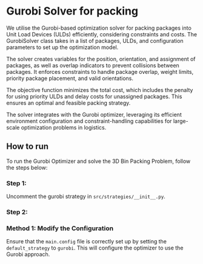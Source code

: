 # Gurobi Solver for packing  

We utilise the Gurobi-based optimization solver for packing packages into Unit Load Devices (ULDs) efficiently, considering constraints and costs. The GurobiSolver class takes in a list of packages, ULDs, and configuration parameters to set up the optimization model.

The solver creates variables for the position, orientation, and assignment of packages, as well as overlap indicators to prevent collisions between packages. It enforces constraints to handle package overlap, weight limits, priority package placement, and valid orientations.

The objective function minimizes the total cost, which includes the penalty for using priority ULDs and delay costs for unassigned packages. This ensures an optimal and feasible packing strategy.

The solver integrates with the Gurobi optimizer, leveraging its efficient environment configuration and constraint-handling capabilities for large-scale optimization problems in logistics.

## How to run

To run the Gurobi Optimizer and solve the 3D Bin Packing Problem, follow the steps below:
### Step 1: 
Uncomment the gurobi strategy in `src/strategies/__init__.py`.
### Step 2:
### Method 1: Modify the Configuration
Ensure that the `main.config` file is correctly set up by setting the `default_strategy` to `gurobi`. This will configure the optimizer to use the Gurobi approach.

### Method 2: Using the command line
```bash
python src/main.py -s gurobi -d -v
```

## gurobi_strategy.py

This file contains the main class for the Gurobi strategy. This class is used to run the Gurobi strategy.

## gurobi_utils.py

This file contains all functions and classes definition along with the model definition for the Gurobi strategy.

## gurobi.config

This file contains the configuration for the Gurobi strategy. Can be used to set parameters like the output flag, numeric focus, presolve, license, log file, and IIS file.

Parameters defined in the `gurobi.config` file:

1. `output flag` (`int`): The output flag for the Gurobi strategy. Can be 0, 1, or 2. <br>
2. `numeric focus` (`int`): The numeric focus for the Gurobi strategy. Can be 0, 1, or 2. <br>
3. `presolve` (`int`): The presolve flag for the Gurobi strategy. Can be 0, 1, or 2. <br>
4. `license` (`str`): The license for the Gurobi strategy. <br>
5. `log file` (`str`): The log file for the Gurobi strategy. <br>
6. `IIS file` (`str`): The IIS file for the Gurobi strategy. <br>
